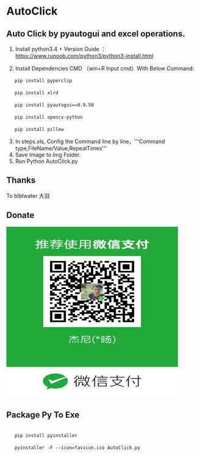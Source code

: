 # AutoClick
## Auto Click by pyautogui and excel operations.

1.	Install python3.4 + Version
Guide ：https://www.runoob.com/python3/python3-install.html

2.	Install Dependencies
CMD （win+R  Input cmd）With Below Command:
```
   pip install pyperclip
   
   pip install xlrd
   
   pip install pyautogui==0.9.50
   
   pip install opencv-python
   
   pip install pillow
```
   
3.	In steps.xls, Config the Command line by line，'''Command type,FileName/Value,RepeatTimes'''
4.	Save Image to Img Folder.
6.	Run Python AutoClick.py 

## Thanks 
To blblwater 大羽


## Donate 

<img src="https://github.com/JanneyLi/AutoClick/blob/main/img/WechatDonate.jpg" width="450" height="450" alt="Donate coffee"/><br/>

## Package Py To Exe

```

   pip install pyinstaller

   pyinstaller -F --icon=favicon.ico AutoClick.py

```
